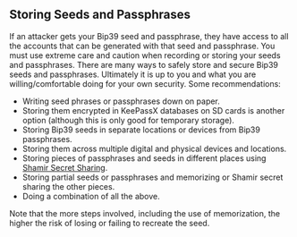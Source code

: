 ## Storing Seeds and Passphrases

If an attacker gets your Bip39 seed and passphrase, they have access to all the accounts that can be generated with that seed and passphrase. You must use extreme care and caution when recording or storing your seeds and passphrases. There are many ways to safely store and secure Bip39 seeds and passphrases. Ultimately it is up to you and what you are willing/comfortable doing for your own security. Some recommendations:

- Writing seed phrases or passphrases down on paper.
- Storing them encrypted in KeePassX databases on SD cards is another option (although this is only good for temporary storage).
- Storing Bip39 seeds in separate locations or devices from Bip39 passphrases.
- Storing them across multiple digital and physical devices and locations.
- Storing pieces of passphrases and seeds in different places using [Shamir Secret Sharing](https://en.wikipedia.org/wiki/Shamir%27s_Secret_Sharing).
- Storing partial seeds or passphrases and memorizing or Shamir secret sharing the other pieces.
- Doing a combination of all the above.

Note that the more steps involved, including the use of memorization, the higher the risk of losing or failing to recreate the seed.